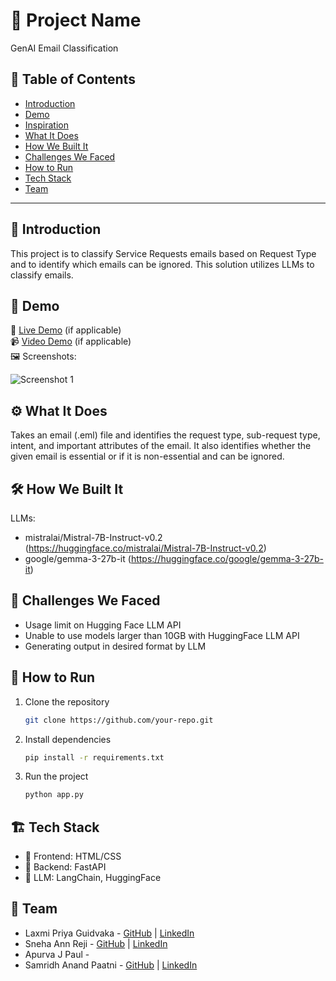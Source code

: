 # 🚀 Project Name

GenAI Email Classification 

## 📌 Table of Contents
- [Introduction](#introduction)
- [Demo](#demo)
- [Inspiration](#inspiration)
- [What It Does](#what-it-does)
- [How We Built It](#how-we-built-it)
- [Challenges We Faced](#challenges-we-faced)
- [How to Run](#how-to-run)
- [Tech Stack](#tech-stack)
- [Team](#team)

---

## 🎯 Introduction
This project is to classify Service Requests emails based on Request Type and to identify which emails can be ignored. This solution utilizes LLMs to classify emails.

## 🎥 Demo
🔗 [Live Demo](#) (if applicable)  
📹 [Video Demo](#) (if applicable)  
🖼️ Screenshots:

![Screenshot 1](link-to-image)

## ⚙️ What It Does
Takes an email (.eml) file and identifies the request type, sub-request type, intent, and important attributes of the email. It also identifies whether the given email is essential or if it is non-essential and can be ignored.

## 🛠️ How We Built It
LLMs: 
- mistralai/Mistral-7B-Instruct-v0.2 (https://huggingface.co/mistralai/Mistral-7B-Instruct-v0.2)
- google/gemma-3-27b-it (https://huggingface.co/google/gemma-3-27b-it)

## 🚧 Challenges We Faced
- Usage limit on Hugging Face LLM API
- Unable to use models larger than 10GB with HuggingFace LLM API
- Generating output in desired format by LLM

## 🏃 How to Run
1. Clone the repository  
   ```sh
   git clone https://github.com/your-repo.git
   ```
2. Install dependencies  
   ```sh
   pip install -r requirements.txt
   ```
3. Run the project  
   ```sh
   python app.py
   ```

## 🏗️ Tech Stack
- 🔹 Frontend: HTML/CSS
- 🔹 Backend: FastAPI 
- 🔹 LLM: LangChain, HuggingFace

## 👥 Team
- Laxmi Priya Guidvaka - [GitHub](#) | [LinkedIn](#)
- Sneha Ann Reji - [GitHub](#) | [LinkedIn](#)
- Apurva J Paul - 
- Samridh Anand Paatni - [GitHub](https://github.com/The5thAxiom) | [LinkedIn](https://www.linkedin.com/in/samridh-anand-paatni-57a045215/)
